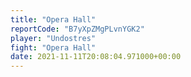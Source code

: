 ```yaml
---
title: "Opera Hall"
reportCode: "B7yXpZMgPLvnYGK2"
player: "Undostres"
fight: "Opera Hall"
date: 2021-11-11T20:08:04.971000+00:00
---
```


